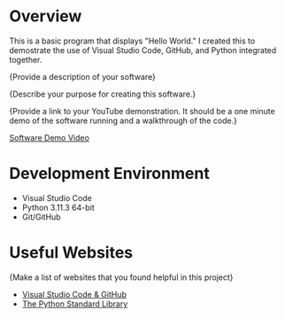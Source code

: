 # Overview

This is a basic program that displays "Hello World." I created this to demostrate the use of Visual Studio Code, GitHub, and Python integrated together.

{Provide a description of your software}

{Describe your purpose for creating this software.}

{Provide a link to your YouTube demonstration.  It should be a one minute demo of the software running and a walkthrough of the code.}

[Software Demo Video](http://youtube.link.goes.here)

# Development Environment
* Visual Studio Code
* Python 3.11.3 64-bit
* Git/GitHub

# Useful Websites

{Make a list of websites that you found helpful in this project}
* [Visual Studio Code & GitHub](https://code.visualstudio.com/docs/editor/versioncontrol)
* [The Python Standard Library](https://docs.python.org/3/library/index.html)